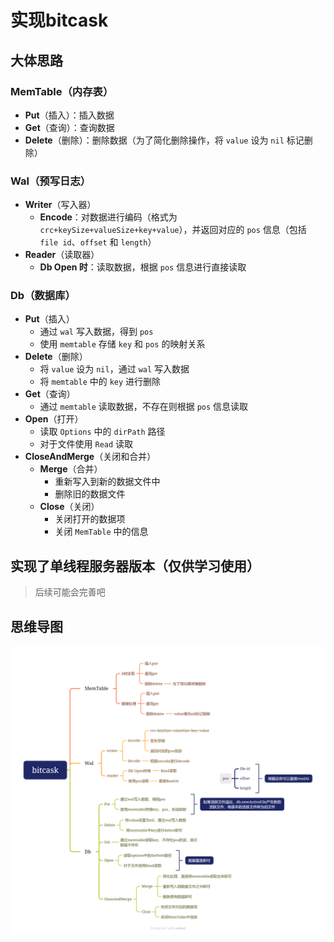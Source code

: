 # 实现bitcask
## 大体思路
###  **MemTable**（内存表）
   - **Put**（插入）：插入数据
   - **Get**（查询）：查询数据
   - **Delete**（删除）：删除数据（为了简化删除操作，将 `value` 设为 `nil` 标记删除）

### **Wal**（预写日志）
   - **Writer**（写入器）
     - **Encode**：对数据进行编码（格式为 `crc+keySize+valueSize+key+value`），并返回对应的 `pos` 信息（包括 `file id`、`offset` 和 `length`）
   - **Reader**（读取器）
     - **Db Open 时**：读取数据，根据 `pos` 信息进行直接读取

### **Db**（数据库）
   - **Put**（插入）
     - 通过 `wal` 写入数据，得到 `pos`
     - 使用 `memtable` 存储 `key` 和 `pos` 的映射关系
   - **Delete**（删除）
     - 将 `value` 设为 `nil`，通过 `wal` 写入数据
     - 将 `memtable` 中的 `key` 进行删除
   - **Get**（查询）
     - 通过 `memtable` 读取数据，不存在则根据 `pos` 信息读取
   - **Open**（打开）
     - 读取 `Options` 中的 `dirPath` 路径
     - 对于文件使用 `Read` 读取
   - **CloseAndMerge**（关闭和合并）
     - **Merge**（合并）
       - 重新写入到新的数据文件中
       - 删除旧的数据文件
     - **Close**（关闭）
       - 关闭打开的数据项
       - 关闭 `MemTable` 中的信息

## 实现了单线程服务器版本（仅供学习使用）
>后续可能会完善吧
## 思维导图
![思维导图](./asserts/bitcask.png)